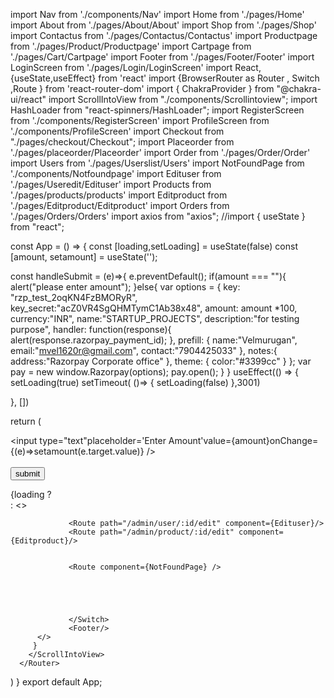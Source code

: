 
import Nav from './components/Nav'
import Home from './pages/Home'
import About from './pages/About/About'
import Shop from './pages/Shop'
import Contactus from './pages/Contactus/Contactus'
import Productpage from './pages/Product/Productpage'
import Cartpage from './pages/Cart/Cartpage'
import Footer from './pages/Footer/Footer'
import LoginScreen from './pages/Login/LoginScreen'
import React, {useState,useEffect} from 'react'
import {BrowserRouter as Router , Switch ,Route } from 'react-router-dom'
import { ChakraProvider } from "@chakra-ui/react"
import ScrollIntoView from "./components/Scrollintoview";
import HashLoader from "react-spinners/HashLoader";
import RegisterScreen from './components/RegisterScreen'
import ProfileScreen from './components/ProfileScreen'
import Checkout from "./pages/checkout/Checkout";
import Placeorder from './pages/placeorder/Placeorder'
import Order from './pages/Order/Order'
import Users from './pages/Userslist/Users'
import NotFoundPage from './components/Notfoundpage'
import Edituser from './pages/Useredit/Edituser'
import Products from './pages/products/products'
import Editproduct from './pages/Editproduct/Editproduct'
import Orders from './pages/Orders/Orders'
import axios from "axios";
//import { useState } from "react";

 const App = () => { 
  const  [loading,setLoading] = useState(false)
  const [amount, setamount] = useState('');

  const handleSubmit = (e)=>{
    e.preventDefault();
    if(amount === ""){
    alert("please enter amount");
    }else{
      var options = {
        key: "rzp_test_2oqKN4FzBMORyR",
        key_secret:"acZ0VR4SgQHMTymC1Ab38x48",
        amount: amount *100,
        currency:"INR",
        name:"STARTUP_PROJECTS",
        description:"for testing purpose",
        handler: function(response){
          alert(response.razorpay_payment_id);
        },
        prefill: {
          name:"Velmurugan",
          email:"mvel1620r@gmail.com",
          contact:"7904425033"
        },
        notes:{
          address:"Razorpay Corporate office"
        },
        theme: {
          color:"#3399cc"
        }
      };
      var pay = new window.Razorpay(options);
      pay.open();
    }
  }
  useEffect(() => {
    setLoading(true)
    setTimeout( ()=> {
      setLoading(false)
    },3001)

  }, [])
 
  return (
    <div className = 'main'>
      <input type="text"placeholder='Enter Amount'value={amount}onChange={(e)=>setamount(e.target.value)} />
     <br/><br/>
     <button onClick={handleSubmit}>submit</button>
    
<ChakraProvider>
       <Router>
         <ScrollIntoView>
         {loading ?   
            <div className='loading'>
                 <HashLoader   color={"#1e1e2c"}  loading={loading} size={40} />
            </div>
          :
         <>
                 <Nav/>
                 <Switch>              
                 <Route path="/" exact component={Home}/>
                 <Route path="/about" component={About}/>
                 <Route path="/shop" component={Shop}/>
                 <Route path="/contactus" component={Contactus}/>
                 <Route path="/product/:id" component={Productpage}/>
                 <Route path="/cart/:id?" component={Cartpage}/>
                 <Route path="/login" component={LoginScreen}/>
                 <Route path="/register" component={RegisterScreen}/>
                 <Route path="/profile" component={ProfileScreen}/>
                 <Route path="/shipping" component={Checkout}/>
                 <Route path="/placeorder" component={Placeorder}/>
                 <Route path="/order/:id" component={Order}/>
                 <Route path="/admin/userlist" component={Users}/>
                 <Route path="/admin/productlist" component={Products}/>
                 <Route path="/admin/orderlist" component={Orders}/>
                 <Route path="/search/:keyword" component={Shop}/>

                 <Route path="/admin/user/:id/edit" component={Edituser}/>
                 <Route path="/admin/product/:id/edit" component={Editproduct}/>

                 
                 <Route component={NotFoundPage} />





                 </Switch>
                 <Footer/>
          </>
         }
        </ScrollIntoView>
      </Router>
   </ChakraProvider>
    </div>
     
    
  )
}
export default App;
